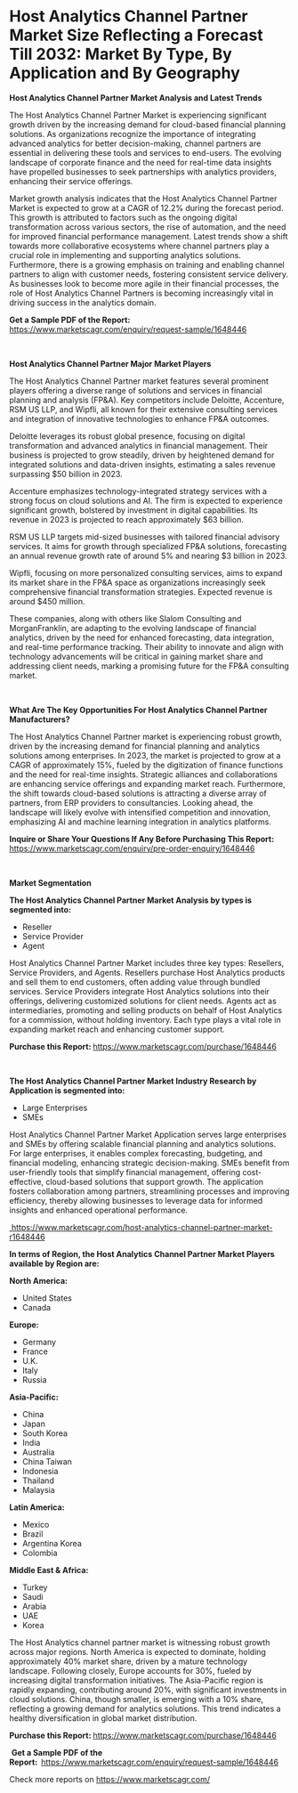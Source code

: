 <p><h1>Host Analytics Channel Partner Market Size Reflecting a Forecast Till 2032: Market By Type, By Application and By Geography</h1></p><p><strong>Host Analytics Channel Partner Market Analysis and Latest Trends</strong></p>
<p><p>The Host Analytics Channel Partner Market is experiencing significant growth driven by the increasing demand for cloud-based financial planning solutions. As organizations recognize the importance of integrating advanced analytics for better decision-making, channel partners are essential in delivering these tools and services to end-users. The evolving landscape of corporate finance and the need for real-time data insights have propelled businesses to seek partnerships with analytics providers, enhancing their service offerings.</p><p>Market growth analysis indicates that the Host Analytics Channel Partner Market is expected to grow at a CAGR of 12.2% during the forecast period. This growth is attributed to factors such as the ongoing digital transformation across various sectors, the rise of automation, and the need for improved financial performance management. Latest trends show a shift towards more collaborative ecosystems where channel partners play a crucial role in implementing and supporting analytics solutions. Furthermore, there is a growing emphasis on training and enabling channel partners to align with customer needs, fostering consistent service delivery. As businesses look to become more agile in their financial processes, the role of Host Analytics Channel Partners is becoming increasingly vital in driving success in the analytics domain.</p></p>
<p><strong>Get a Sample PDF of the Report:&nbsp;</strong> <a href="https://www.marketscagr.com/enquiry/request-sample/1648446?utm_campaign=3508&utm_medium=2&utm_source=Github&utm_content=ia&utm_term=25032025&utm_id=host-analytics-channel-partner">https://www.marketscagr.com/enquiry/request-sample/1648446</a></p>
<p>&nbsp;</p>
<p><strong>Host Analytics Channel Partner Major Market Players</strong></p>
<p><p>The Host Analytics Channel Partner market features several prominent players offering a diverse range of solutions and services in financial planning and analysis (FP&A). Key competitors include Deloitte, Accenture, RSM US LLP, and Wipfli, all known for their extensive consulting services and integration of innovative technologies to enhance FP&A outcomes.</p><p>Deloitte leverages its robust global presence, focusing on digital transformation and advanced analytics in financial management. Their business is projected to grow steadily, driven by heightened demand for integrated solutions and data-driven insights, estimating a sales revenue surpassing $50 billion in 2023.</p><p>Accenture emphasizes technology-integrated strategy services with a strong focus on cloud solutions and AI. The firm is expected to experience significant growth, bolstered by investment in digital capabilities. Its revenue in 2023 is projected to reach approximately $63 billion.</p><p>RSM US LLP targets mid-sized businesses with tailored financial advisory services. It aims for growth through specialized FP&A solutions, forecasting an annual revenue growth rate of around 5% and nearing $3 billion in 2023.</p><p>Wipfli, focusing on more personalized consulting services, aims to expand its market share in the FP&A space as organizations increasingly seek comprehensive financial transformation strategies. Expected revenue is around $450 million.</p><p>These companies, along with others like Slalom Consulting and MorganFranklin, are adapting to the evolving landscape of financial analytics, driven by the need for enhanced forecasting, data integration, and real-time performance tracking. Their ability to innovate and align with technology advancements will be critical in gaining market share and addressing client needs, marking a promising future for the FP&A consulting market.</p></p>
<p>&nbsp;</p>
<p><strong>What Are The Key Opportunities For Host Analytics Channel Partner Manufacturers?</strong></p>
<p><p>The Host Analytics Channel Partner market is experiencing robust growth, driven by the increasing demand for financial planning and analytics solutions among enterprises. In 2023, the market is projected to grow at a CAGR of approximately 15%, fueled by the digitization of finance functions and the need for real-time insights. Strategic alliances and collaborations are enhancing service offerings and expanding market reach. Furthermore, the shift towards cloud-based solutions is attracting a diverse array of partners, from ERP providers to consultancies. Looking ahead, the landscape will likely evolve with intensified competition and innovation, emphasizing AI and machine learning integration in analytics platforms.</p></p>
<p><strong>Inquire or Share Your Questions If Any Before Purchasing This Report:</strong> <a href="https://www.marketscagr.com/enquiry/pre-order-enquiry/1648446?utm_campaign=3508&utm_medium=2&utm_source=Github&utm_content=ia&utm_term=25032025&utm_id=host-analytics-channel-partner">https://www.marketscagr.com/enquiry/pre-order-enquiry/1648446</a></p>
<p>&nbsp;</p>
<p><strong>Market Segmentation</strong></p>
<p><strong>The Host Analytics Channel Partner Market Analysis by types is segmented into:</strong></p>
<p><ul><li>Reseller</li><li>Service Provider</li><li>Agent</li></ul></p>
<p><p>Host Analytics Channel Partner Market includes three key types: Resellers, Service Providers, and Agents. Resellers purchase Host Analytics products and sell them to end customers, often adding value through bundled services. Service Providers integrate Host Analytics solutions into their offerings, delivering customized solutions for client needs. Agents act as intermediaries, promoting and selling products on behalf of Host Analytics for a commission, without holding inventory. Each type plays a vital role in expanding market reach and enhancing customer support.</p></p>
<p><strong>Purchase this Report:&nbsp;</strong><a href="https://www.marketscagr.com/purchase/1648446?utm_campaign=3508&utm_medium=2&utm_source=Github&utm_content=ia&utm_term=25032025&utm_id=host-analytics-channel-partner">https://www.marketscagr.com/purchase/1648446</a></p>
<p>&nbsp;</p>
<p><strong>The Host Analytics Channel Partner Market Industry Research by Application is segmented into:</strong></p>
<p><ul><li>Large Enterprises</li><li>SMEs</li></ul></p>
<p><p>Host Analytics Channel Partner Market Application serves large enterprises and SMEs by offering scalable financial planning and analytics solutions. For large enterprises, it enables complex forecasting, budgeting, and financial modeling, enhancing strategic decision-making. SMEs benefit from user-friendly tools that simplify financial management, offering cost-effective, cloud-based solutions that support growth. The application fosters collaboration among partners, streamlining processes and improving efficiency, thereby allowing businesses to leverage data for informed insights and enhanced operational performance.</p></p>
<p><a href="https://www.marketscagr.com/host-analytics-channel-partner-market-r1648446?utm_campaign=3508&utm_medium=2&utm_source=Github&utm_content=ia&utm_term=25032025&utm_id=host-analytics-channel-partner">&nbsp;https://www.marketscagr.com/host-analytics-channel-partner-market-r1648446</a></p>
<p><strong>In terms of Region, the Host Analytics Channel Partner Market Players available by Region are:</strong></p>
<p>
    <p> <strong> North America: </strong>
        <ul>
            <li>United States</li>
            <li>Canada</li>
        </ul>
        </p> 
    <p> <strong> Europe: </strong>
        <ul>
            <li>Germany</li>
            <li>France</li>
            <li>U.K.</li>
            <li>Italy</li>
            <li>Russia</li>
        </ul>
        </p> 
    <p> <strong> Asia-Pacific: </strong>
        <ul>
            <li>China</li>
            <li>Japan</li>
            <li>South Korea</li>
            <li>India</li>
            <li>Australia</li>
            <li>China Taiwan</li>
            <li>Indonesia</li>
            <li>Thailand</li>
            <li>Malaysia</li>
        </ul>
        </p> 
    <p> <strong> Latin America: </strong>
        <ul>
            <li>Mexico</li>
            <li>Brazil</li>
            <li>Argentina Korea</li>
            <li>Colombia</li>
        </ul>
        </p> 
    <p> <strong> Middle East & Africa: </strong>
        <ul>
            <li>Turkey</li>
            <li>Saudi</li>
            <li>Arabia</li>
            <li>UAE</li>
            <li>Korea</li>
        </ul>
    </p>
    </p>
<p><p>The Host Analytics channel partner market is witnessing robust growth across major regions. North America is expected to dominate, holding approximately 40% market share, driven by a mature technology landscape. Following closely, Europe accounts for 30%, fueled by increasing digital transformation initiatives. The Asia-Pacific region is rapidly expanding, contributing around 20%, with significant investments in cloud solutions. China, though smaller, is emerging with a 10% share, reflecting a growing demand for analytics solutions. This trend indicates a healthy diversification in global market distribution.</p></p>
<p><strong>Purchase this Report: </strong><a href="https://www.marketscagr.com/purchase/1648446?utm_campaign=3508&utm_medium=2&utm_source=Github&utm_content=ia&utm_term=25032025&utm_id=host-analytics-channel-partner">https://www.marketscagr.com/purchase/1648446</a></p>
<p>&nbsp;<strong>Get a Sample PDF of the Report:&nbsp;&nbsp;</strong><a href="https://www.marketscagr.com/enquiry/request-sample/1648446?utm_campaign=3508&utm_medium=2&utm_source=Github&utm_content=ia&utm_term=25032025&utm_id=host-analytics-channel-partner">https://www.marketscagr.com/enquiry/request-sample/1648446</a></p>
<p><strong></strong></p>
<p>Check more reports on <a href="https://www.marketscagr.com/?utm_campaign=3508&utm_medium=2&utm_source=Github&utm_content=ia&utm_term=25032025&utm_id=host-analytics-channel-partner">https://www.marketscagr.com/</a></p>